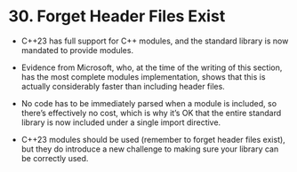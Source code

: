 # 30. Forget Header Files Exist

- C++23 has full support for C++ modules, and the standard library is now mandated to provide modules.

- Evidence from Microsoft, who, at the time of the writing of this section, has the most complete modules implementation, shows that this is actually considerably faster than including header files.
- No code has to be immediately parsed when a module is included, so there’s effectively no cost, which is why it’s OK that the entire standard library is now included under a single import directive.

- C++23 modules should be used (remember to forget header files exist), but they do introduce a new challenge to making sure your library can be correctly used.